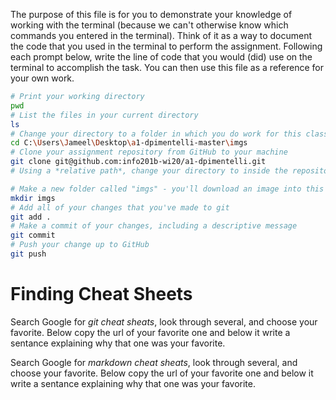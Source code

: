 The purpose of this file is for you to demonstrate your knowledge of working with the terminal (because we can't otherwise know which commands you entered in the terminal). Think of it as a way to document the code that you used in the terminal to perform the assignment. Following each prompt below, write the line of code that you would (did) use on the terminal to accomplish the task. You can then use this file as a reference for your own work.

```bash
# Print your working directory
pwd
# List the files in your current directory
ls
# Change your directory to a folder in which you do work for this class
cd C:\Users\Jameel\Desktop\a1-dpimentelli-master\imgs
# Clone your assignment repository from GitHub to your machine
git clone git@github.com:info201b-wi20/a1-dpimentelli.git
# Using a *relative path*, change your directory to inside the repository you just cloned

# Make a new folder called "imgs" - you'll download an image into this folder
mkdir imgs
# Add all of your changes that you've made to git
git add .
# Make a commit of your changes, including a descriptive message
git commit
# Push your change up to GitHub
git push
```

# Finding Cheat Sheets

Search Google for *git cheat sheats*, look through several, and choose your favorite. Below copy the url of your favorite one and below it write a sentance explaining why that one was your favorite.



Search Google for *markdown cheat sheats*, look through several, and choose your favorite. Below copy the url of your favorite one and below it write a sentance explaining why that one was your favorite.
